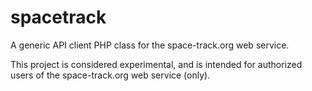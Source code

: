 spacetrack
===

A generic API client PHP class for the space-track.org web service.

This project is considered experimental, and is intended for authorized users of the space-track.org web service (only). 

